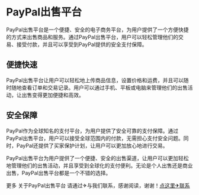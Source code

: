 # PayPal出售平台

PayPal出售平台是一个便捷、安全的电子商务平台，为用户提供了一个方便快捷的方式来出售商品和服务。通过PayPal出售平台，用户可以轻松管理他们的交易、接受付款，并且可以享受到PayPal提供的安全支付保障。

## 便捷快速

PayPal出售平台让用户可以轻松地上传商品信息，设置价格和运费，并且可以随时随地查看订单和交易记录。用户可以通过手机、平板或电脑来管理他们的出售活动，让出售变得更加便捷和高效。

## 安全保障

PayPal作为全球知名的支付平台，为用户提供了安全可靠的支付保障。通过PayPal出售平台，用户可以接受全球范围内的付款，无需担心支付安全问题。同时，PayPal还提供了买家保护计划，让用户可以更加放心地进行交易。

PayPal出售平台为用户提供了一个便捷、安全的出售渠道，让用户可以更加轻松地管理他们的出售活动，并且享受到全球化的支付便利。无论是个人出售还是商业出售，PayPal出售平台都是一个不错的选择。

更多 关于PayPal出售平台 请通过✈与我们联系，感谢阅读，谢谢！[点这里✈联系](https://w.k02.cc)